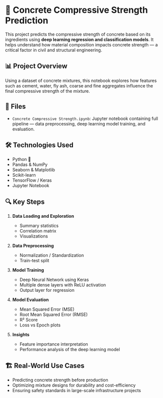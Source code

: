 
# 🧱 Concrete Compressive Strength Prediction

This project predicts the compressive strength of concrete based on its ingredients using **deep learning regression and classification models**. It helps understand how material composition impacts concrete strength — a critical factor in civil and structural engineering.

## 📊 Project Overview

Using a dataset of concrete mixtures, this notebook explores how features such as cement, water, fly ash, coarse and fine aggregates influence the final compressive strength of the mixture.

## 📁 Files

- `Concrete Compressive Strength.ipynb`: Jupyter notebook containing full pipeline — data preprocessing, deep learning model training, and evaluation.

## 🛠️ Technologies Used

- Python 🐍
- Pandas & NumPy
- Seaborn & Matplotlib
- Scikit-learn
- TensorFlow / Keras
- Jupyter Notebook

## 🔍 Key Steps

1. **Data Loading and Exploration**
   - Summary statistics
   - Correlation matrix
   - Visualizations

2. **Data Preprocessing**
   - Normalization / Standardization
   - Train-test split

3. **Model Training**
   - Deep Neural Network using Keras
   - Multiple dense layers with ReLU activation
   - Output layer for regression

4. **Model Evaluation**
   - Mean Squared Error (MSE)
   - Root Mean Squared Error (RMSE)
   - R² Score
   - Loss vs Epoch plots

5. **Insights**
   - Feature importance interpretation
   - Performance analysis of the deep learning model

## 🏗️ Real-World Use Cases

- Predicting concrete strength before production
- Optimizing mixture designs for durability and cost-efficiency
- Ensuring safety standards in large-scale infrastructure projects
